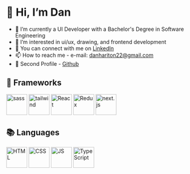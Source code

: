 # 👋 Hi, I’m Dan

- 🌱 I’m currently a UI Developer with a Bachelor's Degree in Software Engineering
- 👀 I’m interested in ui/ux, drawing, and frontend development
- 💼 You can connect with me on [LinkedIn](https://www.linkedin.com/in/dan-hariton-638951241/)
- 📫 How to reach me - e-mail: danhariton22@gmail.com
- 👮 Second Profile - [Github](https://github.com/dannhariton)

## 🧩 Frameworks
<div>
  <img src="https://cdn.jsdelivr.net/gh/devicons/devicon@latest/icons/sass/sass-original.svg" alt="sass" width="55" height="55"/>
  <img src="https://cdn.jsdelivr.net/gh/devicons/devicon@latest/icons/tailwindcss/tailwindcss-original.svg"  alt="tailwind" width="55" height="55"/>
  <img src="https://cdn.jsdelivr.net/gh/devicons/devicon@latest/icons/react/react-original.svg" alt="React" width="55" height="55"/>  
  <img src="https://cdn.jsdelivr.net/gh/devicons/devicon@latest/icons/redux/redux-original.svg" alt="Redux" width="55" height="55"/>
  <img src="https://cdn.jsdelivr.net/gh/devicons/devicon@latest/icons/nextjs/nextjs-original.svg" alt="next.js" width="55" height="55"/>
</div>

## 📚 Languages
<div>
  <img src="https://cdn.jsdelivr.net/gh/devicons/devicon@latest/icons/html5/html5-original.svg" alt="HTML" width="55" height="55"/>
  <img src="https://cdn.jsdelivr.net/gh/devicons/devicon@latest/icons/css3/css3-original.svg" alt="CSS" width="55" height="55"/>
  <img src="https://cdn.jsdelivr.net/gh/devicons/devicon@latest/icons/javascript/javascript-original.svg" alt="JS" width="55" height="55"/>
  <img src="https://cdn.jsdelivr.net/gh/devicons/devicon@latest/icons/typescript/typescript-original.svg" alt="TypeScript" width="55" height="55"/>
</div>

<!---
haritondan/haritondan is a ✨ special ✨ repository because its `README.md` (this file) appears on your GitHub profile.
You can click the Preview link to take a look at your changes.
--->
